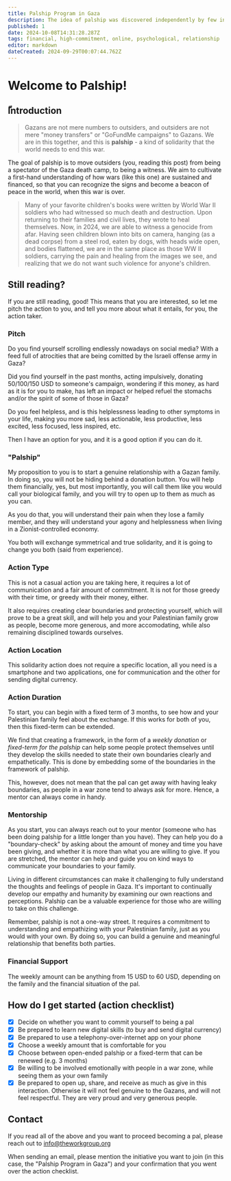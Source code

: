 ```yaml
---
title: Palship Program in Gaza
description: The idea of palship was discovered independently by few individuals midst the Gaza war. In this page, I would like to present a safe and a scalable, decentralised model that worked well for me and many others.
published: 1
date: 2024-10-08T14:31:28.287Z
tags: financial, high-commitment, online, psychological, relationship
editor: markdown
dateCreated: 2024-09-29T00:07:44.762Z
---
```


# Welcome to Palship!

## ّIntroduction

> Gazans are not mere numbers to outsiders, and outsiders are not mere "money transfers" or "GoFundMe campaigns" to Gazans. We are in this together, and this is **palship** - a kind of solidarity that the world needs to end this war.

The goal of palship is to move outsiders (you, reading this post) from being a spectator of the Gaza death camp, to being a witness. We aim to cultivate a first-hand understanding of how wars (like this one) are sustained and financed, so that you can recognize the signs and become a beacon of peace in the world, when this war is over.

> Many of your favorite children's books were written by World War II soldiers who had witnessed so much death and destruction. Upon returning to their families and civil lives, they wrote to heal themselves. Now, in 2024, we are able to witness a genocide from afar. Having seen children blown into bits on camera, hanging (as a dead corpse) from a steel rod, eaten by dogs, with heads wide open, and bodies flattened, we are in the same place as those WW II soldiers, carrying the pain and healing from the images we see, and realizing that we do not want such violence for anyone's children.

## Still reading?

If you are still reading, good! This means that you are interested, so let me pitch the action to you, and tell you more about what it entails, for you, the action taker. 

### Pitch

Do you find yourself scrolling endlessly nowadays on social media? With a feed full of atrocities that are being comitted by the Israeli offense army in Gaza?

Did you find yourself in the past months, acting impulsively, donating 50/100/150 USD to someone's campaign, wondering if this money, as hard as it is for you to make, has left an impact or helped refuel the stomachs and/or the spirit of some of those in Gaza?

Do you feel helpless, and is this helplessness leading to other symptoms in your life, making you more sad, less actionable, less productive, less excited, less focused, less inspired, etc.

Then I have an option for you, and it is a good option if you can do it.

### "Palship"

My proposition to you is to start a genuine relationship with a Gazan family. In doing so, you will not be hiding behind a donation button. You will help them financially, yes, but most importantly, you will call them like you would call your biological family, and you will try to open up to them as much as you can.

As you do that, you will understand their pain when they lose a family member, and they will understand your agony and helplessness when living in a Zionist-controlled economy.

You both will exchange symmetrical and true solidarity, and it is going to change you both (said from experience).

### Action Type

This is not a casual action you are taking here, it requires a lot of communication and a fair amount of commitment. It is not for those greedy with their time, or greedy with their money, either.

It also requires creating clear boundaries and protecting yourself, which will prove to be a great skill, and will help you and your Palestinian family grow as people, become more generous, and more accomodating, while also remaining disciplined towards ourselves.

### Action Location

This solidarity action does not require a specific location, all you need is a smartphone and two applications, one for communication and the other for sending digital currency.

### Action Duration

To start, you can begin with a fixed term of 3 months, to see how and your Palestinian family feel about the exchange. If this works for both of you, then this fixed-term can be extended.

We find that creating a framework, in the form of a _weekly donation_ or _fixed-term for the palship_ can help some people protect themselves until they develop the skills needed to state their own boundaries clearly and empathetically. This is done by embedding some of the boundaries in the framework of palship.

This, however, does not mean that the pal can get away with having leaky boundaries, as people in a war zone tend to always ask for more. Hence, a mentor can always come in handy.

### Mentorship

As you start, you can always reach out to your mentor (someone who has been doing palship for a little longer than you have). They can help you do a "boundary-check" by asking about the amount of money and time you have been giving, and whether it is more than what you are willing to give. If you are stretched, the mentor can help and guide you on kind ways to communicate your boundaries to your family.

Living in different circumstances can make it challenging to fully understand the thoughts and feelings of people in Gaza. It's important to continually develop our empathy and humanity by examining our own reactions and perceptions. Palship can be a valuable experience for those who are willing to take on this challenge.

Remember, palship is not a one-way street. It requires a commitment to understanding and empathizing with your Palestinian family, just as you would with your own. By doing so, you can build a genuine and meaningful relationship that benefits both parties.

### Financial Support

The weekly amount can be anything from 15 USD to 60 USD, depending on the family and the financial situation of the pal.

## How do I get started (action checklist)

- [X] Decide on whether you want to commit yourself to being a pal
- [X] Be prepared to learn new digital skills (to buy and send digital currency)
- [X] Be prepared to use a telephony-over-internet app on your phone
- [X] Choose a weekly amount that is comfortable for you
- [X] Choose between open-ended palship or a fixed-term that can be renewed (e.g. 3 months)
- [X] Be willing to be involved emotionally with people in a war zone, while seeing them as your own family
- [X] Be prepared to open up, share, and receive as much as give in this interaction. Otherwise it will not feel genuine to the Gazans, and will not feel respectful. They are very proud and very generous people.

## Contact

If you read all of the above and you want to proceed becoming a pal, please reach out to info@theworkgroup.org

When sending an email, please mention the initiative you want to join (in this case, the "Palship Program in Gaza") and your confirmation that you went over the action checklist.